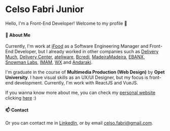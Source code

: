 # Celso Fabri Junior

Hello, I'm a Front-End Developer! Welcome to my profile :space_invader:

#### :fox_face: About Me
Currently, I'm work at [iFood](https://ifood.com.br) as a Software Engineering Manager and Front-End Developer, but I already worked in other companies such as [Delivery Much](https://deliverymuch.com.br/), [Delivery Center](https://www.deliverycenter.com/), [ateliware](https://www.ateliware.com/), [Bcredi](https://bcredi.com.br), [MadeiraMadeira](https://www.madeiramadeira.com.br/), [EBANX](https://ebanx.com/br), [Snowman Labs](https://snowmanlabs.com.br), [IMAM](https://imam.ag), [WX](https://agenciawx.com.br) and [Andaraki](https://andaraki.com.br). 

I'm graduate in the course of **Multimedia Production (Web Design)** by **Opet University**. I have visual skills as an UX/UI Designer, but my focus is front-end development. Currently, I'm work with ReactJS and VueJS.

If you wanna know more about me, you can check my [personal website](https://celsofabri.com) clicking [here](https://celsofabri.com) :)

#### :mailbox: Contact

Or you can contact me in [LinkedIn](https://www.linkedin.com/in/celsofabri/), or by email celso.fabri@gmail.com.

